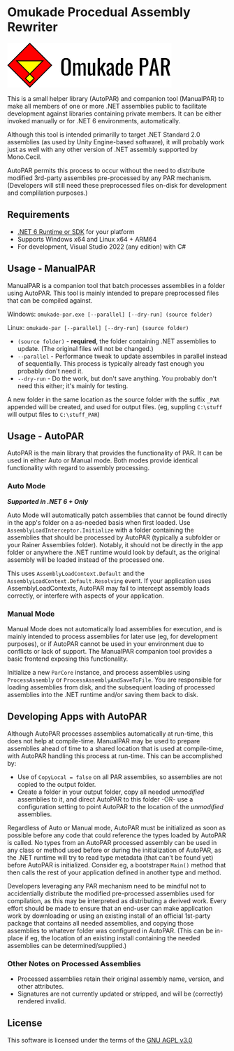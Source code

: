 ﻿# Omukade Procedual Assembly Rewriter
![logo](logo.png)

This is a small helper library (AutoPAR) and companion tool (ManualPAR) to make all members of one or more .NET
assemblies public to facilitate development against libraries containing private members. It can be either invoked manually
or for .NET 6 environments, automatically.

Although this tool is intended primarilly to target .NET Standard 2.0 assemblies (as used by Unity Engine-based software),
it will probably work just as well with any other version of .NET assembly supported by Mono.Cecil.

AutoPAR permits this process to occur without the need to distribute modified 3rd-party assembiles pre-processed by any PAR mechanism. (Developers will still need these preprocessed files on-disk for development and complilation purposes.)

## Requirements
* [.NET 6 Runtime or SDK](https://dotnet.microsoft.com/en-us/download/dotnet/6.0) for your platform
* Supports Windows x64 and Linux x64 + ARM64
* For development, Visual Studio 2022 (any edition) with C#

## Usage - ManualPAR
ManualPAR is a companion tool that batch processes assemblies in a folder using AutoPAR. This tool is mainly intended to prepare preprocessed files that can be compiled against.

Windows: ```omukade-par.exe [--parallel] [--dry-run] (source folder)```

Linux: ```omukade-par [--parallel] [--dry-run] (source folder)```

* `(source folder)` - **required**, the folder containing .NET assemblies to update. (The original files will not be changed.)
* `--parallel` - Performance tweak to update assembiles in parallel instead of sequentially. This process is typically already fast enough you probably don't need it.
* `--dry-run` - Do the work, but don't save anything. You probably don't need this either; it's mainly for testing.

A new folder in the same location as the source folder with the suffix `_PAR` appended will be created, and used for output files. (eg, suppling `C:\stuff` will output files to `C:\stuff_PAR`)

## Usage - AutoPAR
AutoPAR is the main library that provides the functionality of PAR. It can be used in either Auto or Manual mode. Both modes provide identical functionality with regard to assembly processing.

### Auto Mode
***Supported in .NET 6 + Only***

Auto Mode will automatically patch assemblies that cannot be found directly in the app's folder on a as-needed basis when first loaded. Use `AssemblyLoadInterceptor.Initialize` with a folder containing the assemblies that should be processed by AutoPAR (typically a subfolder or your Rainer Assemblies folder).
Notably, it should not be directly in the app folder or anywhere the .NET runtime would look by default, as the original assembly will be loaded instead of the processed one.

This uses `AssemblyLoadContext.Default` and the `AssemblyLoadContext.Default.Resolving` event. If your application uses AssemblyLoadContexts, AutoPAR may fail to intercept assembly loads correctly, or interfere with aspects of your application.

### Manual Mode
Manual Mode does not automatically load assemblies for execution, and is mainly intended to process assemblies for later use (eg, for development purposes), or if AutoPAR cannot be used in your environment due to conflicts or lack of support.
The ManualPAR companion tool provides a basic frontend exposing this functionality.

Initialize a new `ParCore` instance, and process assemblies using `ProcessAssembly` or `ProcessAssemblyAndSaveToFile`. You are responsible for loading assemblies from disk, and the subsequent loading of processed assemblies into the .NET runtime and/or saving them back to disk.

## Developing Apps with AutoPAR
Although AutoPAR processes assemblies automatically at run-time, this does not help at compile-time. ManualPAR may be used to prepare assemblies ahead of time to a shared location that is used at compile-time,
with AutoPAR handling this process at run-time. This can be accomplished by:
* Use of `CopyLocal = false` on all PAR assemblies, so assemblies are not copied to the output folder.
* Create a folder in your output folder, copy all needed _unmodified_ assemblies to it, and direct AutoPAR to this folder -OR- use a configuration setting to point AutoPAR to the location of the _unmodified_ assemblies.

Regardless of Auto or Manual mode, AutoPAR must be initialized as soon as possible before any code that could reference the types loaded by AutoPAR is called.
No types from an AutoPAR processed assembly can be used in any class or method used before or during the initialization of AutoPAR, as the .NET runtime will try to read type metadata (that can't be found yet) before AutoPAR is initialized.
Consider eg, a bootstraper `Main()` method that then calls the rest of your application defined in another type and method.

Developers leveraging any PAR mechanism need to be mindful not to accidentially distribute the modified pre-processed assemblies used for compilation, as this may be interpreted as distributing a derived work.
Every effort should be made to ensure that an end-user can make application work by downloading or using an existing install of an official 1st-party package that contains all needed assemblies, and copying those assemblies to whatever folder was configured in AutoPAR. (This can be in-place if eg, the location of an existing install containing the needed assemblies can be determined/supplied.)

### Other Notes on Processed Assemblies
* Processed assemblies retain their original assembly name, version, and other attributes.
* Signatures are not currently updated or stripped, and will be (correctly) rendered invalid.

## License
This software is licensed under the terms of the [GNU AGPL v3.0](https://www.gnu.org/licenses/agpl-3.0.en.html)